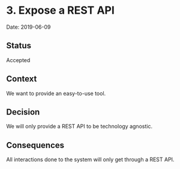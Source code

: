 # 3. Expose a REST API

Date: 2019-06-09

## Status

Accepted

## Context

We want to provide an easy-to-use tool.

## Decision

We will only provide a REST API to be technology agnostic.

## Consequences

All interactions done to the system will only get through a REST API.
